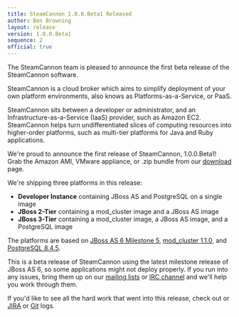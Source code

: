 ```yaml
---
title: SteamCannon 1.0.0.Beta1 Released
author: Ben Browning
layout: release
version: 1.0.0.Beta1
sequence: 2
official: true
---
```


The SteamCannon team is pleased to announce the first beta release of
the SteamCannon software.

SteamCannon is a cloud broker which aims to simplify deployment of
your own platform environments, also knows as Platforms-as-a-Service,
or PaaS.

SteamCannon sits between a developer or administrator, and an Infrastructure-as-a-Service 
(IaaS) provider, such as Amazon EC2.  SteamCannon helps turn undifferentiated
slices of computing resources into higher-order platforms, such as multi-tier 
platforms for Java and Ruby applications.

We're proud to announce the first release of SteamCannon, 1.0.0.Beta1!
Grab the Amazon AMI, VMware appliance, or .zip bundle from our
[download](/download) page.

We're shipping three platforms in this release:

* **Developer Instance** containing JBoss AS and PostgreSQL on a single image
* **JBoss 2-Tier** containing a mod_cluster image and a JBoss AS image
* **JBoss 3-Tier** containing a mod_cluster image, a JBoss AS image, and a PostgreSQL image

The platforms are based on [JBoss AS 6 Milestone 5][as6m5],
[mod_cluster 1.1.0][mod_cluster], and [PostgreSQL 8.4.5][postgresql].

[as6m5]: http://community.jboss.org/wiki/AS600M5ReleaseNotes
[mod_cluster]: http://docs.jboss.org/mod_cluster/1.1.0/html/changelog.html
[postgresql]: http://www.postgresql.org/docs/8.4/static/release-8-4-5.html

This is a beta release of SteamCannon using the latest milestone
release of JBoss AS 6, so some applications might not deploy
properly. If you run into any issues, bring them up on our [mailing
lists](/community/mailing_lists/) or [IRC channel](/community/) and
we'll help you work through them.

If you'd like to see all the hard work that went into this release,
check out or [JIRA][jira] or [Git][git] logs.

[jira]: #{release_for_version(page.version).urls.jira}
[git]: #{release_for_version(page.version).urls.github.log}
